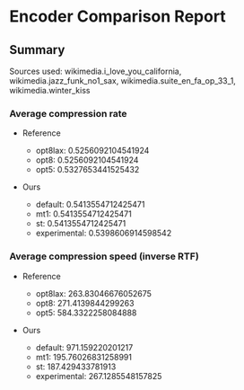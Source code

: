 
# Encoder Comparison Report

## Summary

Sources used: wikimedia.i_love_you_california, wikimedia.jazz_funk_no1_sax, wikimedia.suite_en_fa_op_33_1, wikimedia.winter_kiss

### Average compression rate

  - Reference
    - opt8lax: 0.5256092104541924
    - opt8: 0.5256092104541924
    - opt5: 0.5327653441525432

  - Ours
    - default: 0.5413554712425471
    - mt1: 0.5413554712425471
    - st: 0.5413554712425471
    - experimental: 0.5398606914598542


### Average compression speed (inverse RTF)
  - Reference
    - opt8lax: 263.83046676052675
    - opt8: 271.4139844299263
    - opt5: 584.3322258084888

  - Ours
    - default: 971.159220201217
    - mt1: 195.76026831258991
    - st: 187.429433781913
    - experimental: 267.1285548157825


